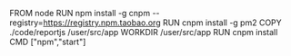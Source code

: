 FROM node
RUN npm install -g cnpm --registry=https://registry.npm.taobao.org
RUN cnpm install -g pm2
COPY ./code/reportjs /user/src/app
WORKDIR /user/src/app
RUN cnpm install
CMD ["npm","start"]
